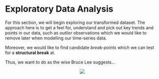 # Exploratory Data Analysis

For this section, we will begin exploring our transformed dataset. The approach here is to get a feel for, understand and pick out key trends and points in our data, such as *outlier* observations which we would like to remove later when modelling our time-series data.

Moreover, we would like to find candidate *break-points* which we can test for a **structural break** at.

Thus, we want to do as the wise Bruce Lee suggests...

<center><img src="https://media.giphy.com/media/9WHE2bo5Na9Gg/giphy.gif"></center>